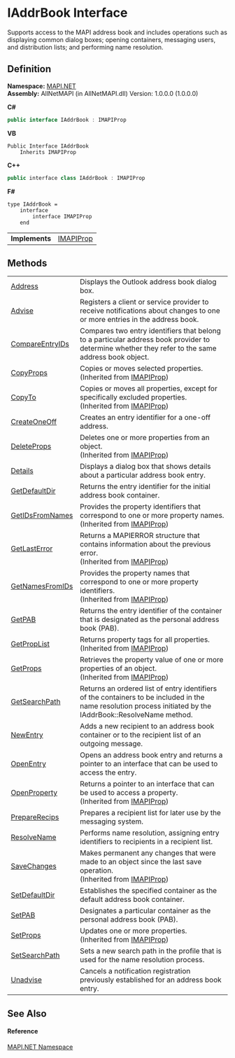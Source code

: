 # IAddrBook Interface


Supports access to the MAPI address book and includes operations such as displaying common dialog boxes; opening containers, messaging users, and distribution lists; and performing name resolution.



## Definition
**Namespace:** <a href="5bef4637-66f8-16d4-e5f4-4d0da57a1538.md">MAPI.NET</a>  
**Assembly:** AllNetMAPI (in AllNetMAPI.dll) Version: 1.0.0.0 (1.0.0.0)

**C#**
``` C#
public interface IAddrBook : IMAPIProp
```
**VB**
``` VB
Public Interface IAddrBook
	Inherits IMAPIProp
```
**C++**
``` C++
public interface class IAddrBook : IMAPIProp
```
**F#**
``` F#
type IAddrBook = 
    interface
        interface IMAPIProp
    end
```

<table><tr><td><strong>Implements</strong></td><td><a href="a20f5817-5533-814e-fd1d-0d3a9179b1b4.md">IMAPIProp</a></td></tr>
</table>



## Methods
<table>
<tr>
<td><a href="7902014e-85f5-b939-0d22-25fa3136249f.md">Address</a></td>
<td>Displays the Outlook address book dialog box.</td></tr>
<tr>
<td><a href="f5d9298d-757f-1a42-0355-bcac7a2bb6d1.md">Advise</a></td>
<td>Registers a client or service provider to receive notifications about changes to one or more entries in the address book.</td></tr>
<tr>
<td><a href="83903a16-9849-dc49-1271-7abc6b76cf02.md">CompareEntryIDs</a></td>
<td>Compares two entry identifiers that belong to a particular address book provider to determine whether they refer to the same address book object.</td></tr>
<tr>
<td><a href="ee81fc2f-a117-6a66-c47d-05642d1e885b.md">CopyProps</a></td>
<td>Copies or moves selected properties.<br />(Inherited from <a href="a20f5817-5533-814e-fd1d-0d3a9179b1b4.md">IMAPIProp</a>)</td></tr>
<tr>
<td><a href="446da6c3-cf56-9eae-0067-556449bcbd5e.md">CopyTo</a></td>
<td>Copies or moves all properties, except for specifically excluded properties.<br />(Inherited from <a href="a20f5817-5533-814e-fd1d-0d3a9179b1b4.md">IMAPIProp</a>)</td></tr>
<tr>
<td><a href="9732b7d2-9d29-8318-e711-01dc7937ea3c.md">CreateOneOff</a></td>
<td>Creates an entry identifier for a one-off address.</td></tr>
<tr>
<td><a href="de4d890c-a0fc-36d1-40df-acfc7f56bd36.md">DeleteProps</a></td>
<td>Deletes one or more properties from an object.<br />(Inherited from <a href="a20f5817-5533-814e-fd1d-0d3a9179b1b4.md">IMAPIProp</a>)</td></tr>
<tr>
<td><a href="3aeb3e5f-4cb5-7c0e-28ac-76e0b10b7c51.md">Details</a></td>
<td>Displays a dialog box that shows details about a particular address book entry.</td></tr>
<tr>
<td><a href="1d03b273-e053-971f-360b-39a91300d2ae.md">GetDefaultDir</a></td>
<td>Returns the entry identifier for the initial address book container.</td></tr>
<tr>
<td><a href="78a82640-fb2e-3f54-a035-1861c1703d42.md">GetIDsFromNames</a></td>
<td>Provides the property identifiers that correspond to one or more property names.<br />(Inherited from <a href="a20f5817-5533-814e-fd1d-0d3a9179b1b4.md">IMAPIProp</a>)</td></tr>
<tr>
<td><a href="5bef0dfc-c21a-ed22-b4b6-aebbc8ed696a.md">GetLastError</a></td>
<td>Returns a MAPIERROR structure that contains information about the previous error.<br />(Inherited from <a href="a20f5817-5533-814e-fd1d-0d3a9179b1b4.md">IMAPIProp</a>)</td></tr>
<tr>
<td><a href="c216ad5d-2e67-c43f-71c9-960c28fe4cea.md">GetNamesFromIDs</a></td>
<td>Provides the property names that correspond to one or more property identifiers.<br />(Inherited from <a href="a20f5817-5533-814e-fd1d-0d3a9179b1b4.md">IMAPIProp</a>)</td></tr>
<tr>
<td><a href="87a269a2-18d1-3136-5321-edc8e32a5e95.md">GetPAB</a></td>
<td>Returns the entry identifier of the container that is designated as the personal address book (PAB).</td></tr>
<tr>
<td><a href="1fdf6ea2-4ee7-da0d-7329-a223aa9dc8dd.md">GetPropList</a></td>
<td>Returns property tags for all properties.<br />(Inherited from <a href="a20f5817-5533-814e-fd1d-0d3a9179b1b4.md">IMAPIProp</a>)</td></tr>
<tr>
<td><a href="eed91d74-f874-f174-2f2d-a0cbf2224590.md">GetProps</a></td>
<td>Retrieves the property value of one or more properties of an object.<br />(Inherited from <a href="a20f5817-5533-814e-fd1d-0d3a9179b1b4.md">IMAPIProp</a>)</td></tr>
<tr>
<td><a href="5e93fffc-3f3a-01a0-fa0a-3dbce5217513.md">GetSearchPath</a></td>
<td>Returns an ordered list of entry identifiers of the containers to be included in the name resolution process initiated by the IAddrBook::ResolveName method.</td></tr>
<tr>
<td><a href="1eec0828-3379-6b32-2ffb-6cdd09b18fd6.md">NewEntry</a></td>
<td>Adds a new recipient to an address book container or to the recipient list of an outgoing message.</td></tr>
<tr>
<td><a href="fd2f9bac-8138-6589-72df-b70bbe3346b4.md">OpenEntry</a></td>
<td>Opens an address book entry and returns a pointer to an interface that can be used to access the entry.</td></tr>
<tr>
<td><a href="a82109dc-9148-ad78-11ae-7aa020efd430.md">OpenProperty</a></td>
<td>Returns a pointer to an interface that can be used to access a property.<br />(Inherited from <a href="a20f5817-5533-814e-fd1d-0d3a9179b1b4.md">IMAPIProp</a>)</td></tr>
<tr>
<td><a href="8a41ab9f-0a88-14c3-c62c-aa13652627dd.md">PrepareRecips</a></td>
<td>Prepares a recipient list for later use by the messaging system.</td></tr>
<tr>
<td><a href="a8e279bd-ffe6-ccc5-9047-a73512808412.md">ResolveName</a></td>
<td>Performs name resolution, assigning entry identifiers to recipients in a recipient list.</td></tr>
<tr>
<td><a href="d26a32e5-3da7-0464-9459-2ad44613db5b.md">SaveChanges</a></td>
<td>Makes permanent any changes that were made to an object since the last save operation.<br />(Inherited from <a href="a20f5817-5533-814e-fd1d-0d3a9179b1b4.md">IMAPIProp</a>)</td></tr>
<tr>
<td><a href="1dc8b61d-02d8-3639-49ff-af9d43c7802a.md">SetDefaultDir</a></td>
<td>Establishes the specified container as the default address book container.</td></tr>
<tr>
<td><a href="2d95aaf5-52c9-26b5-d0e2-b5488cea3b6c.md">SetPAB</a></td>
<td>Designates a particular container as the personal address book (PAB).</td></tr>
<tr>
<td><a href="f1a2ab65-b81f-ec0c-d947-814cdecceca2.md">SetProps</a></td>
<td>Updates one or more properties.<br />(Inherited from <a href="a20f5817-5533-814e-fd1d-0d3a9179b1b4.md">IMAPIProp</a>)</td></tr>
<tr>
<td><a href="38d30529-c442-2ea4-5378-1d92fa8b3362.md">SetSearchPath</a></td>
<td>Sets a new search path in the profile that is used for the name resolution process.</td></tr>
<tr>
<td><a href="50cb86ed-eed2-0e72-d8b5-8b4157ab69c5.md">Unadvise</a></td>
<td>Cancels a notification registration previously established for an address book entry.</td></tr>
</table>

## See Also


#### Reference
<a href="5bef4637-66f8-16d4-e5f4-4d0da57a1538.md">MAPI.NET Namespace</a>  
